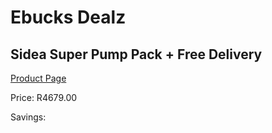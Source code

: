 
# Ebucks Dealz
## Sidea Super Pump Pack + Free Delivery
[Product Page](https://www.ebucks.com/web/shop/productSelected.do?prodId=1157644179&catId=1173528667)

Price: R4679.00

Savings: 


	